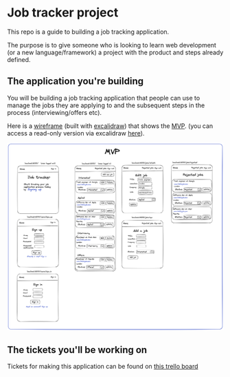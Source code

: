 # Job tracker project

This repo is a guide to building a job tracking application. 

The purpose is to give someone who is looking to learn web development (or a new language/framework) a 
project with the product and steps already defined. 

## The application you're building

You will be building a job tracking application that people can use to manage the jobs they are applying to 
and the subsequent steps in the process (interviewing/offers etc).

Here is a [wireframe](https://balsamiq.com/learn/articles/what-are-wireframes/) 
(built with [excalidraw](https://excalidraw.com/)) that shows the [MVP](https://en.wikipedia.org/wiki/Minimum_viable_product). 
(you can access a read-only version via excalidraw [here](https://excalidraw.com/#json=lRKMFB2BEzC_zwoTFY77L,UpCT1d3XIwEY8uUpjqLXuA)).

![mvp-image](mvp.png)

## The tickets you'll be working on

Tickets for making this application can be found on [this trello board](https://trello.com/b/rqZoLhCB/job-tracker-template)
